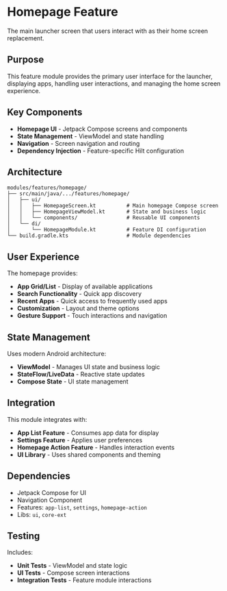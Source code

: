 # Homepage Feature

The main launcher screen that users interact with as their home screen replacement.

## Purpose

This feature module provides the primary user interface for the launcher, displaying apps, handling user interactions, and managing the home screen experience.

## Key Components

- **Homepage UI** - Jetpack Compose screens and components
- **State Management** - ViewModel and state handling
- **Navigation** - Screen navigation and routing
- **Dependency Injection** - Feature-specific Hilt configuration

## Architecture

```
modules/features/homepage/
├── src/main/java/.../features/homepage/
│   ├── ui/
│   │   ├── HomepageScreen.kt          # Main homepage Compose screen
│   │   ├── HomepageViewModel.kt       # State and business logic
│   │   └── components/                # Reusable UI components
│   └── di/
│       └── HomepageModule.kt          # Feature DI configuration
└── build.gradle.kts                   # Module dependencies
```

## User Experience

The homepage provides:
- **App Grid/List** - Display of available applications
- **Search Functionality** - Quick app discovery
- **Recent Apps** - Quick access to frequently used apps
- **Customization** - Layout and theme options
- **Gesture Support** - Touch interactions and navigation

## State Management

Uses modern Android architecture:
- **ViewModel** - Manages UI state and business logic
- **StateFlow/LiveData** - Reactive state updates
- **Compose State** - UI state management

## Integration

This module integrates with:
- **App List Feature** - Consumes app data for display
- **Settings Feature** - Applies user preferences
- **Homepage Action Feature** - Handles interaction events
- **UI Library** - Uses shared components and theming

## Dependencies

- Jetpack Compose for UI
- Navigation Component
- Features: `app-list`, `settings`, `homepage-action`
- Libs: `ui`, `core-ext`

## Testing

Includes:
- **Unit Tests** - ViewModel and state logic
- **UI Tests** - Compose screen interactions
- **Integration Tests** - Feature module interactions